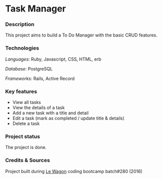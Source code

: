 # Task Manager

### Description
This project aims to build a To Do Manager with the basic CRUD features.

### Technologies

*Languages:* Ruby, Javascript, CSS, HTML, erb

*Database:* PostgreSQL

*Frameworks:* Rails, Active Record

### Key features

- View all tasks
- View the details of a task
- Add a new task with a title and detail
- Edit a task (mark as completed / update title & details)
- Delete a task

### Project status

The project is done.

### Credits & Sources

Project built during [Le Wagon](https://www.lewagon.com) coding bootcamp batch#280 (2016)

